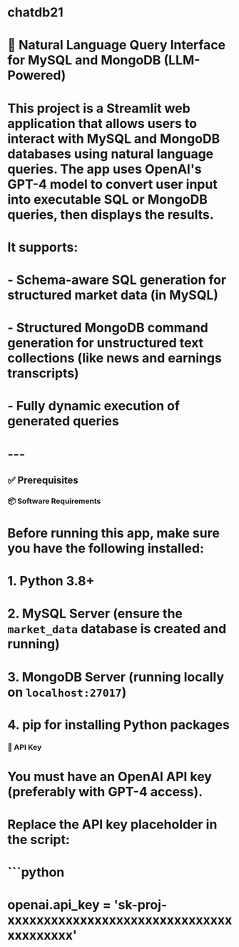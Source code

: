 # chatdb21
# 🧠 Natural Language Query Interface for MySQL and MongoDB (LLM-Powered) <br>

# This project is a Streamlit web application that allows users to interact with **MySQL** and **MongoDB** databases using **natural language queries**. The app uses **OpenAI's GPT-4 model** to convert user input into executable SQL or MongoDB queries, then displays the results. <br>

# It supports: <br>
# - Schema-aware SQL generation for structured market data (in MySQL) <br>
# - Structured MongoDB command generation for unstructured text collections (like news and earnings transcripts) <br>
# - Fully dynamic execution of generated queries <br>

# --- <br>

## ✅ Prerequisites <br>

### 📦 Software Requirements <br>
# Before running this app, make sure you have the following installed: <br>

# 1. **Python 3.8+** <br>
# 2. **MySQL Server** (ensure the `market_data` database is created and running) <br>
# 3. **MongoDB Server** (running locally on `localhost:27017`) <br>
# 4. **pip** for installing Python packages <br>

### 🔑 API Key <br>
# You must have an **OpenAI API key** (preferably with GPT-4 access). <br>

# Replace the API key placeholder in the script: <br>
# ```python  
# openai.api_key = 'sk-proj-xxxxxxxxxxxxxxxxxxxxxxxxxxxxxxxxxxxxxxxx' 